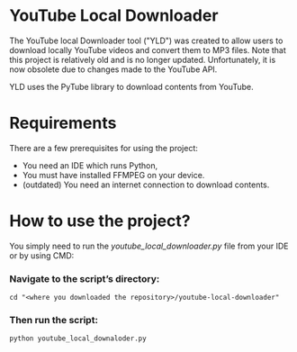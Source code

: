 # YouTube Local Downloader

The YouTube local Downloader tool ("YLD") was created to allow users to download locally YouTube videos and convert them to MP3 files.
Note that this project is relatively old and is no longer updated. Unfortunately, it is now obsolete due to changes made to the YouTube API.

YLD uses the PyTube library to download contents from YouTube.

# Requirements

There are a few prerequisites for using the project:
- You need an IDE which runs Python,
- You must have installed FFMPEG on your device.
- (outdated) You need an internet connection to download contents.

# How to use the project?

You simply need to run the *youtube_local_downloader.py* file from your IDE or by using CMD:
### Navigate to the script’s directory:
```cd "<where you downloaded the repository>/youtube-local-downloader"```
### Then run the script:
```python youtube_local_downaloder.py```
